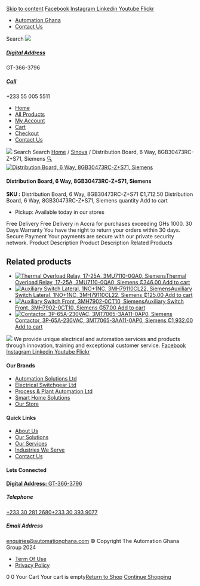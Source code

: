 [Skip to content](https://store.automationghana.com/product/distribution-board-6-way-8gb30473rc-zs71-siemens/#content)
[ Facebook ](https://www.facebook.com/automationgh/) [ Instagram ](https://www.instagram.com/automationgh/) [ Linkedin ](https://www.linkedin.com/company/the-automation-ghana-limited/) [ Youtube ](https://www.youtube.com/channel/UCurrRDUSm5oIW39VXjn1u0w) [ Flickr ](https://www.flickr.com/photos/181794037@N07/)
  * [ Automation Ghana ](https://automationghana.com)
  * [ Contact Us ](https://store.automationghana.com/contact/)


Search
[ ![](https://store.automationghana.com/wp-content/uploads/2024/04/Website-TAGG-Logo-BLUE.png) ](https://store.automationghana.com/)
[ ](https://maps.app.goo.gl/m4xeaagWCNbLk4jM6)
#####  [ Digital Address ](https://maps.app.goo.gl/m4xeaagWCNbLk4jM6)
GT-366-3796 
[ ](tel:+233550055511)
#####  [ Call ](tel:+233550055511)
+233 55 005 5511 
  * [Home](https://store.automationghana.com/)
  * [All Products](https://store.automationghana.com/shop/)
  * [My Account](https://store.automationghana.com/my-account/)
  * [Cart](https://store.automationghana.com/cart/)
  * [Checkout](https://store.automationghana.com/checkout/)
  * [Contact Us](https://store.automationghana.com/contact/)


[![](https://store.automationghana.com/wp-content/uploads/2024/04/AutomationGhana_logo_white.png)](https://store.automationghana.com)
Search
Search
[Home](https://store.automationghana.com) / [Sinova](https://store.automationghana.com/product-category/sinova-siemens/) / Distribution Board, 6 Way, 8GB30473RC-Z+S71, Siemens
[🔍](https://store.automationghana.com/product/distribution-board-6-way-8gb30473rc-zs71-siemens/)
[![Distribution Board, 6 Way, 8GB30473RC-Z+S71, Siemens](https://store.automationghana.com/wp-content/uploads/2025/03/db.png)](https://store.automationghana.com/wp-content/uploads/2025/03/db.png)
####  Distribution Board, 6 Way, 8GB30473RC-Z+S71, Siemens 
**SKU :** Distribution Board, 6 Way, 8GB30473RC-Z+S71 
₵1,712.50
Distribution Board, 6 Way, 8GB30473RC-Z+S71, Siemens quantity
Add to cart
  * Pickup: Available today in our stores


Free Delivery 
Free Delivery in Accra for purchases exceeding GHs 1000. 
30 Days Warranty 
You have the right to return your orders within 30 days. 
Secure Payment 
Your payments are secure with our private security network. 
Product Description
Product Description
Related Products 
## Related products
  * [![Thermal Overload Relay, 17-25A, 3MU7110-0QA0, Siemens](https://store.automationghana.com/wp-content/uploads/2025/03/thermal-overload-300x300.png)Thermal Overload Relay, 17-25A, 3MU7110-0QA0, Siemens ₵346.00 ](https://store.automationghana.com/product/thermal-overload-relay-17-25a-3mu7110-0qa0-siemens/)
[Add to cart](https://store.automationghana.com/product/distribution-board-6-way-8gb30473rc-zs71-siemens/?add-to-cart=24511)
  * [![Auxiliary Switch Lateral, 1NO+1NC, 3MH79110CL22, Siemens](https://store.automationghana.com/wp-content/uploads/2025/03/Aux-Switch-Lateral-300x300.jpg)Auxiliary Switch Lateral, 1NO+1NC, 3MH79110CL22, Siemens ₵125.00 ](https://store.automationghana.com/product/auxiliary-switch-lateral-1no1nc-3mh79110cl22-siemens/)
[Add to cart](https://store.automationghana.com/product/distribution-board-6-way-8gb30473rc-zs71-siemens/?add-to-cart=24506)
  * [![Auxiliary Switch Front, 3MH7902-0CT10, Siemens](https://store.automationghana.com/wp-content/uploads/2025/03/Aux-Switch-Front-300x300.jpg)Auxiliary Switch Front, 3MH7902-0CT10, Siemens ₵57.00 ](https://store.automationghana.com/product/auxiliary-switch-front-3mh7902-0ct10-siemens/)
[Add to cart](https://store.automationghana.com/product/distribution-board-6-way-8gb30473rc-zs71-siemens/?add-to-cart=24501)
  * [![Contactor, 3P-65A-230VAC, 3MT7065-3AA11-0AP0, Siemens](https://store.automationghana.com/wp-content/uploads/2025/03/P_IN01_XX_00058i.jpg)Contactor, 3P-65A-230VAC, 3MT7065-3AA11-0AP0, Siemens ₵1,932.00 ](https://store.automationghana.com/product/contactor-3p-65a-230vac-3mt7065-3aa11-0ap0-siemens/)
[Add to cart](https://store.automationghana.com/product/distribution-board-6-way-8gb30473rc-zs71-siemens/?add-to-cart=24491)


![](https://store.automationghana.com/wp-content/uploads/2024/04/AutomationGhana_logo_white.png)
We provide unique electrical and automation services and products through innovation, training and exceptional customer service.
[ Facebook ](https://www.facebook.com/automationgh/) [ Instagram ](https://www.instagram.com/automationgh/) [ Linkedin ](https://www.linkedin.com/company/the-automation-ghana-limited/) [ Youtube ](https://www.youtube.com/channel/UCurrRDUSm5oIW39VXjn1u0w) [ Flickr ](https://www.flickr.com/photos/181794037@N07/)
#### Our Brands
  * [ Automation Solutions Ltd ](https://store.automationghana.com/product/distribution-board-6-way-8gb30473rc-zs71-siemens/)
  * [ Electrical Switchgear Ltd ](https://store.automationghana.com/product/distribution-board-6-way-8gb30473rc-zs71-siemens/)
  * [ Process & Plant Automation Ltd ](https://store.automationghana.com/product/distribution-board-6-way-8gb30473rc-zs71-siemens/)
  * [ Smart Home Solutions ](https://store.automationghana.com/product/distribution-board-6-way-8gb30473rc-zs71-siemens/)
  * [ Our Store ](https://store.automationghana.com/product/distribution-board-6-way-8gb30473rc-zs71-siemens/)


#### Quick Links
  * [ About Us ](https://store.automationghana.com/product/distribution-board-6-way-8gb30473rc-zs71-siemens/)
  * [ Our Solutions ](https://store.automationghana.com/product/distribution-board-6-way-8gb30473rc-zs71-siemens/)
  * [ Our Services ](https://store.automationghana.com/product/distribution-board-6-way-8gb30473rc-zs71-siemens/)
  * [ Industries We Serve ](https://store.automationghana.com/product/distribution-board-6-way-8gb30473rc-zs71-siemens/)
  * [ Contact Us ](https://store.automationghana.com/product/distribution-board-6-way-8gb30473rc-zs71-siemens/)


#### Lets Connected
[**Digital Address:** GT-366-3796](https://maps.app.goo.gl/m4xeaagWCNbLk4jM6)
#####  Telephone 
[ +233 30 281 2680](tel:+233302812680)[+233 30 393 9077](https://store.automationghana.com/product/distribution-board-6-way-8gb30473rc-zs71-siemens/+233303939077)
#####  Email Address 
enquiries@automationghana.com 
© Copyright The Automation Ghana Group 2024
  * [ Term Of Use ](https://store.automationghana.com/product/distribution-board-6-way-8gb30473rc-zs71-siemens/)
  * [ Privacy Policy ](https://store.automationghana.com/product/distribution-board-6-way-8gb30473rc-zs71-siemens/)


0
0
Your Cart
Your cart is empty[Return to Shop](https://store.automationghana.com/shop/)
[Continue Shopping](https://store.automationghana.com/product/distribution-board-6-way-8gb30473rc-zs71-siemens/)
